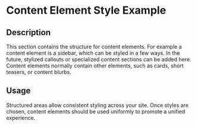 # Content Element Style Example

## Description
This section contains the structure for content elements. For example a content element is a sidebar, which can be styled in a few ways. In the future, stylized callouts or specialized content sections can be added here. Content elements normally contain other elements, such as cards, short teasers, or content blurbs.

## Usage
Structured areas allow consistent styling across your site. Once styles are chosen, content elements should be used uniformly to promote a unified experience.
